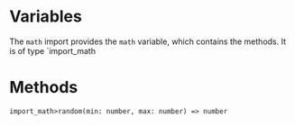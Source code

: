 # Variables
The `math` import provides the `math` variable, which contains the methods. It is of type `import_math

# Methods
```
import_math>random(min: number, max: number) => number


```

<!--
        new Method("random", ["import_math"], [{type: ["number"], optional: false}, {type: ["number"], optional: false}], (parent, args, interpreter) => {
            let min = args[0].value;
            let max = args[1].value;
            if(min >= max){
                throw new FS3Error("RangeError", `math>random() min [${min}] must be less than max [${max}]`, args[0]);
            }
            let rand = Math.floor(Math.random() * (max - min)) + min;
            return {
                type: "number",
                value: rand,
                line: parent.line,
                col: parent.col,
                methods: []
            }
        }, false);
        
        thats the random method, document it>